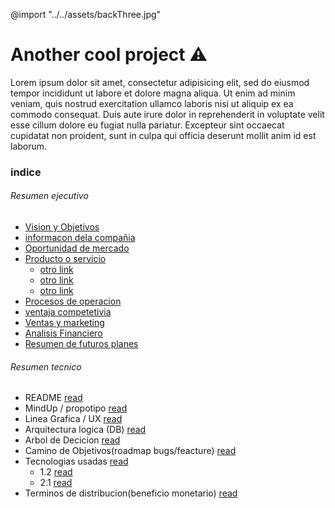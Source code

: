 @import "../../assets/backThree.jpg"

# Another cool project :warning:

Lorem ipsum dolor sit amet, consectetur adipisicing elit, sed do eiusmod tempor incididunt ut labore et dolore magna aliqua. Ut enim ad minim veniam, quis nostrud exercitation ullamco laboris nisi ut aliquip ex ea commodo consequat. Duis aute irure dolor in reprehenderit in voluptate velit esse cillum dolore eu fugiat nulla pariatur. Excepteur sint occaecat cupidatat non proident, sunt in culpa qui officia deserunt mollit anim id est laborum.

### indice


###### Resumen ejecutivo
+ [Vision y Objetivos]()
+ [informacon dela compañia]()
+ [Oportunidad de mercado]()
+ [Producto o servicio]()
  * [otro link]()
  * [otro link]()
  * [otro link]()
+ [Procesos de operacion]()
+ [ventaja competetivia]()
+ [Ventas y marketing]()
+ [Analisis Financiero]()
+ [Resumen de futuros planes]()

###### Resumen tecnico
+ README [read]()
+ MindUp / propotipo [read]()
+ Linea Grafica / UX [read]()
+ Arquitectura logica (DB) [read]()
+ Arbol de Decicion [read]()
+ Camino de Objetivos(roadmap bugs/feacture) [read]()
+ Tecnologias usadas [read]()
     * 1.2 [read]()
     * 2.1 [read]()
+ Terminos de distribucion(beneficio monetario) [read]()
